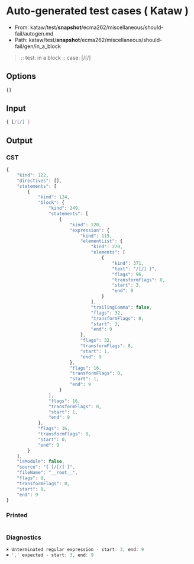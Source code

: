 # Auto-generated test cases ( Kataw )
- From: kataw/test/__snapshot__/ecma262/miscellaneous/should-fail/autogen.md
- Path: kataw/test/__snapshot__/ecma262/miscellaneous/should-fail/gen/in_a_block
> :: test: in a block
> :: case: [/[/]
## Options

`````js
{}
`````
## Input

`````js
{ [/[/] }
`````
## Output

### CST

```javascript
{
    "kind": 122,
    "directives": [],
    "statements": [
        {
            "kind": 124,
            "block": {
                "kind": 249,
                "statements": [
                    {
                        "kind": 120,
                        "expression": {
                            "kind": 119,
                            "elementList": {
                                "kind": 270,
                                "elements": [
                                    {
                                        "kind": 371,
                                        "text": "/[/] }",
                                        "flags": 96,
                                        "transformFlags": 0,
                                        "start": 3,
                                        "end": 9
                                    }
                                ],
                                "trailingComma": false,
                                "flags": 32,
                                "transformFlags": 0,
                                "start": 3,
                                "end": 9
                            },
                            "flags": 32,
                            "transformFlags": 8,
                            "start": 1,
                            "end": 9
                        },
                        "flags": 16,
                        "transformFlags": 0,
                        "start": 1,
                        "end": 9
                    }
                ],
                "flags": 16,
                "transformFlags": 0,
                "start": 1,
                "end": 9
            },
            "flags": 16,
            "transformFlags": 0,
            "start": 0,
            "end": 9
        }
    ],
    "isModule": false,
    "source": "{ [/[/] }",
    "fileName": "__root__",
    "flags": 0,
    "transformFlags": 0,
    "start": 0,
    "end": 9
}
```

### Printed

```javascript

```

### Diagnostics

```javascript
✖ Unterminated regular expression - start: 3, end: 9
✖ ',' expected - start: 3, end: 9

```

